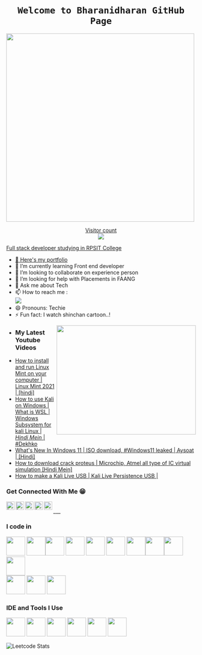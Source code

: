 <h1 align="center"><code>Welcome to Bharanidharan GitHub Page</code></h1>
<a href="https://github.com/Bharani369">
    <img width="500" src="https://readme-typing-svg.herokuapp.com?color=20C20E&width=450&height=50&lines=Hello+%F0%9F%91%8B;I'm+%40+Bharanidharan+...;and+I'm+making+awesome+website+everyday;Checkout+my+super+amazing+repos+now!" />
    <p align="center"> 
  Visitor count<br>
  <img src="https://profile-counter.glitch.me/Bharani369/count.svg" />
</p>
    


Full stack developer studying in RPSIT College 
- 🔭 Here's my [portfolio](https://willowy-speculoos-a79800.netlify.app/?fbclid=PAZXh0bgNhZW0CMTEAAaa7bLmm4JKCOLrNJzjMvg_Pel8vfvUmTw3xNUYTME58uEuCnyzkgeKGBt8_aem_nG15tkmoHIF_WLN8sSud6Q)                                                 
- 🌱 I’m currently learning Front end developer
- 👯 I’m looking to collaborate on experience person 
- 🤔 I’m looking for help with Placements in FAANG
- 💬 Ask me about Tech
- 📫 How to reach me :
<br /> [<img src="https://img.shields.io/badge/LinkedIn-0077B5?style=for-the-badge&logo=linkedin&logoColor=white" />](https://www.linkedin.com/in/bharani-dharan-b1911023a)
- 😄 Pronouns: Techie
- ⚡ Fun fact: I watch shinchan cartoon..!

<img align="right" width="370" height="290" src="https://i.pinimg.com/originals/47/f0/34/47f0342cec72b800463bf003eac1257e.gif">
  
</p>

- ### My Latest Youtube Videos
<!-- YOUTUBE:START -->
- [How to install and run Linux Mint on your computer |  Linux Mint  2021 | [hindi]](https://www.youtube.com/watch?v=QTpOeqyS6aw)
- [How to use Kali on Windows | What is WSL | Windows Subsystem for kali Linux | *Hindi Mein* | #Dekhko](https://www.youtube.com/watch?v=SxJGAa2aOZU)
- [What's New In Windows 11 | ISO download, #Windows11 leaked | Aysoat | [Hindi]](https://www.youtube.com/watch?v=uGgbhcKGCrE)
- [How to download crack proteus | Microchip, Atmel all type of IC virtual simulation [Hindi Mein]](https://www.youtube.com/watch?v=I_rf-caUTeE)
- [How to make a Kali Live USB | Kali Live Persistence USB |](https://www.youtube.com/watch?v=AILo7yTQrcE)
<!-- YOUTUBE:END -->
### Get Connected With Me 😁
[<img align="left" alt="| Instagram" width="22px" src="https://cdn.jsdelivr.net/npm/simple-icons@v3/icons/instagram.svg" />](https://instagram.com/bharani874)
[<img align="left" alt="| Instagram" width="22px" src="https://cdn.jsdelivr.net/npm/simple-icons@v3/icons/instagram.svg" />](https://instagram.com/bharani_coder)
[<img align="left" alt="ucguy4u | YouTube" width="22px" src="https://cdn.jsdelivr.net/npm/simple-icons@3.13.0/icons/telegram.svg" />](https://t.me/gamingwithttspeed)
[<img align="left" alt="| Instagram" width="22px" src="https://cdn.jsdelivr.net/npm/simple-icons@v3/icons/instagram.svg" />](https://instagram.com/digital_marketing_with_bharani)
[<img align="left" alt="ucguy4u | YouTube" width="22px" src="https://cdn.jsdelivr.net/npm/simple-icons@v3/icons/youtube.svg" />](https://youtube.com/@gamingwithttspeed6042?si=hk0fOKqoa-EPO2cj)

<br>
___


### I code in
<img height="50" width="50" src="https://img.icons8.com/color/48/000000/python.png" /> <img height="50" width="50" src="https://img.icons8.com/color/48/000000/c-programming.png" /><img height="50" width="50" src="https://img.icons8.com/color/48/000000/html-5.png" /> <img height="50" width="50" src="https://img.icons8.com/color/48/000000/css3.png" /> <img height="50" width="50" src="https://img.icons8.com/color/48/000000/sass.png"/> <img height="50" width="50" src="https://img.icons8.com/color/48/000000/bootstrap.png" />
<img height="50" width="50" src="https://img.icons8.com/color/48/000000/javascript.png"/><img height="50" width="50" src="https://img.icons8.com/color/48/000000/tensorflow.png"/><img height="50" width="50" src="https://img.icons8.com/fluent/48/000000/arduino.png"/> <img height="50" width="50" src="https://img.icons8.com/color/48/000000/react-native.png"/> <br /><img height="50" width="50" src="https://img.icons8.com/color/48/000000/mysql-logo.png"/> <img height="50" width="50" src="https://img.icons8.com/color/48/000000/mongodb.png"/> <img height="50" width="50" src="https://img.icons8.com/color/48/000000/nodejs.png"/>

### IDE and Tools I Use
<img height="50" width="50" src="https://img.icons8.com/color/48/000000/visual-studio-code-2019.png"/> <img height="50" width="50" src="https://img.icons8.com/color/48/000000/pycharm.png"/> <img height="50" width="50" src="https://img.icons8.com/color/50/000000/git.png"/> <img height="50" width="50" src="https://img.icons8.com/dusk/64/000000/anaconda.png"/> <img height="50" src="https://img.icons8.com/officel/480/null/java-eclipse.png"/> <img height="50" src="https://img.icons8.com/color/480/null/notion--v1.png" />

![Leetcode Stats](https://leetcard.jacoblin.cool/Bharanidharan?theme=nord&font=Noto%20Sans%20HK&ext=activity)



